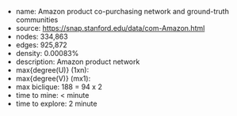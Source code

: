 * name:	Amazon product co-purchasing network and ground-truth communities
* source:	https://snap.stanford.edu/data/com-Amazon.html
* nodes: 334,863
* edges: 925,872
* density: 0.00083%
* description: Amazon product network
* max{degree(U)} (1xn): 
* max{degree(V)} (mx1): 
* max biclique: 188 = 94 x 2
* time to mine: < minute
* time to explore: 2 minute
